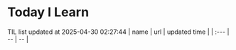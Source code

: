 # Today I Learn 
TIL list updated at 2025-04-30 02:27:44
| name | url | updated time |
| :--- | -- | -- |
